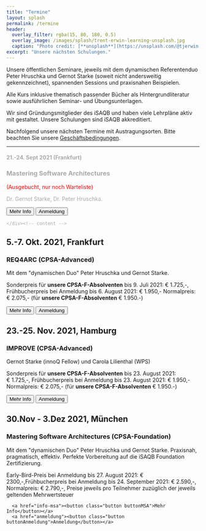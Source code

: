 ```yaml
---
title: "Termine"
layout: splash
permalink: /termine
header:
  overlay_filter: rgba(15, 80, 180, 0.5)
  overlay_image: /images/splash/trent-erwin-learning-unsplash.jpg
  caption: "Photo credit: [**unsplash**](https://unsplash.com/@tjerwin)"
excerpt: "Unsere nächsten Schulungen."
---
```


Unsere öffentlichen Seminare, jeweils mit dem dynamischen Referentenduo Peter Hruschka und Gernot Starke (soweit nicht andersweitig gekennzeichnet), spannenden Sessions und praxisnahen Beispielen.

Alle Kurs inklusive thematisch passender Bücher als Hintergrundliteratur sowie ausführlichen Seminar- und Übungsunterlagen.

Wir sind Gründungsmitglieder des iSAQB und haben viele Lehrpläne aktiv mit gestaltet.
Unsere Schulungen sind iSAQB akkreditiert.


Nachfolgend unsere nächsten Termine mit Austragungsorten.
Bitte beachten Sie unsere <a href="/terms">Geschäftsbedingungen</a>.


<hr>

<div class="timeline">

<div class="container right">
  <div class="content" style="color:darkgrey">
    <h4>21.-24. Sept 2021 (Frankfurt)</h4>
    <h3>Mastering Software Architectures</h3> 
    <p style="color:red;">(Ausgebucht, nur noch Warteliste)</p>
    <p>Dr. Gernot Starke, Dr. Peter Hruschka.</p>
    <a href="info-msa"><button class="button buttonMSA">Mehr Info</button></a>
    <a href="anmeldung"><button class="button buttonAnmeldung">Anmeldung</button></a>

    </div><!-- content -->
  </div> <!-- container-->
  <div class="container left">
    <div class="content">
      <h2>5.-7. Okt. 2021, Frankfurt</h2>
      <h3>REQ4ARC (CPSA-Advanced)</h3>
      <p>Mit dem "dynamischen Duo" Peter Hruschka und Gernot Starke.</p>
      <p>Sonderpreis für <strong>unsere CPSA-F-Absolventen</strong> bis 9. Juli 2021: € 1.725,-, Frühbucherpreis bei Anmeldung bis 6. August 2021: € 1.950,-
         Normalpreis: € 2.075,- (für <strong>unsere CPSA-F-Absolventen</strong> € 1.950.-)</p>
      <a href="info-req4arc"><button class="button buttonReq4Arc">Mehr Info</button></a>
      <a href="anmeldung"><button class="button buttonAnmeldung">Anmeldung</button></a>

 </div><!-- content -->
  </div> <!-- container-->
  <div class="container right">
    <div class="content">
      <h2>23.-25. Nov. 2021, Hamburg</h2>
      <h3>IMPROVE (CPSA-Advanced)</h3>
      <p>Gernot Starke (innoQ Fellow) und Carola Lilienthal (WPS)</p>
      <p>Sonderpreis für <strong>unsere CPSA-F-Absolventen</strong> bis 23. August 2021: € 1.725,-, Frühbucherpreis bei Anmeldung bis 23. August 2021: € 1.950,-
         Normalpreis: € 2.075,- (für <strong>unsere CPSA-F-Absolventen</strong> € 1.950.-)</p>
      <a href="info-req4arc"><button class="button buttonImprove">Mehr Info</button></a>
      <a href="anmeldung"><button class="button buttonAnmeldung">Anmeldung</button></a>

  </div><!-- content -->
</div><!-- container-->

  <div class="container left">
    <div class="content">
      <h2>30.Nov - 3.Dez 2021, München</h2>
      <h3>Mastering Software Architectures (CPSA-Foundation)</h3>
      <p>Mit dem "dynamischen Duo" Peter Hruschka und Gernot Starke.
      Praxisnah, pragmatisch, effektiv.
      Perfekte Vorbereitung auf die iSAQB Foundation Zertifizierung.
      </p>
      <p>Early-Bird-Preis bei Anmeldung bis 27. August 2021: € 2300,-,Frühbucherpreis bei Anmeldung bis 24. September 2021: € 2.590,-,
         Normalpreis: € 2.790,-, Preise jeweils pro Teilnehmer zuzüglich der jeweils geltenden Mehrwertsteuer</p>

      <a href="info-msa"><button class="button buttonMSA">Mehr Info</button></a>
      <a href="anmeldung"><button class="button buttonAnmeldung">Anmeldung</button></a>
         
  </div><!-- content -->
  </div> <!-- container-->
 
 
 
</div>
